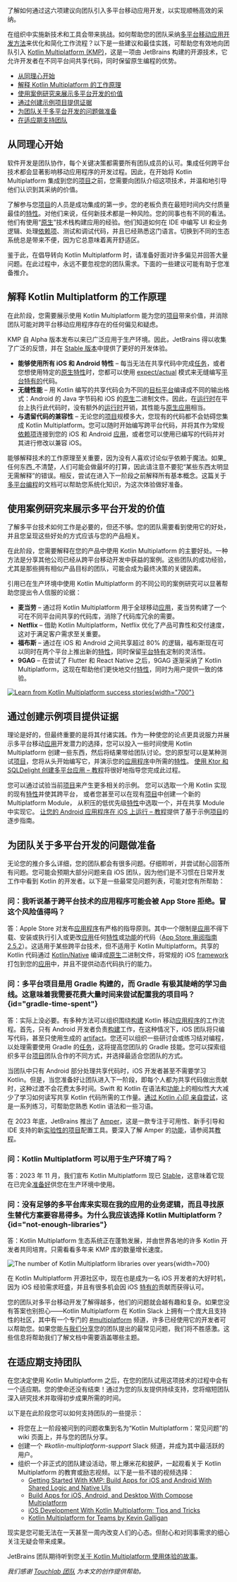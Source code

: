 [//]: # (title: 如何向团队引入多平台移动开发)

<web-summary>了解如何通过这六项建议向团队引入多平台移动应用开发，以实现顺畅高效的采纳。</web-summary>

在组织中实施新技术和工具会带来挑战。如何帮助您的团队采纳[多平台移动应用开发方法](cross-platform-mobile-development.md)来优化和简化工作流程？以下是一些建议和最佳实践，可帮助您有效地向团队引入 [Kotlin Multiplatform (KMP)](https://www.jetbrains.com/kotlin-multiplatform/)，这是一项由 JetBrains 构建的开源技术，它允许开发者在不同平台间共享代码，同时保留原生编程的优势。

* [从同理心开始](#start-with-empathy)
* [解释 Kotlin Multiplatform 的工作原理](#explain-how-kotlin-multiplatform-works)
* [使用案例研究来展示多平台开发的价值](#use-case-studies-to-demonstrate-the-value-of-multiplatform-development)
* [通过创建示例项目提供证据](#offer-proof-by-creating-a-sample-project)
* [为团队关于多平台开发的问题做准备](#prepare-for-questions-about-multiplatform-development-from-your-team)
* [在适应期支持团队](#support-your-team-during-the-adaptation-period)

## 从同理心开始

软件开发是团队协作，每个关键决策都需要所有团队成员的认可。集成任何跨平台技术都会显著影响移动应用程序的开发过程。因此，在开始将 Kotlin Multiplatform 集成到您的[项目](#project)之前，您需要向团队介绍这项技术，并温和地引导他们认识到其采纳的价值。

了解参与您[项目](#project)的人员是成功集成的第一步。您的老板负责在最短时间内交付质量最佳的[特性](#feature)。对他们来说，任何新技术都是一种风险。您的同事也有不同的看法。他们有使用“[原生](#native)”技术栈构建应用的经验。他们知道如何在 IDE 中编写 UI 和业务逻辑、处理[依赖项](#dependency)、测试和调试代码，并且已经熟悉这门语言。切换到不同的生态系统总是带来不便，因为它总意味着离开舒适区。

鉴于此，在倡导转向 Kotlin Multiplatform 时，请准备好面对许多偏见并回答大量问题。在此过程中，永远不要忽视您的团队需求。下面的一些建议可能有助于您准备推介。

## 解释 Kotlin Multiplatform 的工作原理

在此阶段，您需要展示使用 Kotlin Multiplatform 能为您的[项目](#project)带来价值，并消除团队可能对跨平台移动应用程序存在的任何偏见和疑虑。

KMP 自 Alpha 版本发布以来已广泛应用于生产环境。因此，JetBrains 得以收集了广泛的反馈，并在 [Stable 版本](https://blog.jetbrains.com/kotlin/2023/11/kotlin-multiplatform-stable/)中提供了更好的开发体验。

* **能够使用所有 iOS 和 Android 特性** – 每当无法在共享代码中完成[任务](#task)，或者您想使用特定的[原生](#native)[特性](#feature)时，您都可以使用 [expect/actual](multiplatform-expect-actual.md) 模式来无缝编写[平台特有的](#platform-specific)代码。
* **无缝性能** – 用 Kotlin 编写的共享代码会为不同的[目标平台](#target)编译成不同的输出格式：Android 的 Java 字节码和 iOS 的[原生](#native)二进制文件。因此，在[运行时](#runtime)在平台上执行此代码时，没有额外的[运行时](#runtime)开销，其性能与[原生应用](native-and-cross-platform.md)相当。
* **与遗留代码的兼容性** – 无论您的[项目](#project)规模多大，您现有的代码都不会妨碍您集成 Kotlin Multiplatform。您可以随时开始编写跨平台代码，并将其作为常规[依赖项](#dependency)连接到您的 iOS 和 Android [应用](#app)，或者您可以使用已编写的代码并对其进行修改以兼容 iOS。

能够解释技术的工作原理至关重要，因为没有人喜欢讨论似乎依赖于魔法。如果_任何东西_不清楚，人们可能会做最坏的打算，因此请注意不要犯“某些东西太明显无需解释”的错误。相反，尝试在进入下一阶段之前解释所有基本概念。这篇关于[多平台编程](get-started.topic)的文档可以帮助您系统化知识，为这次体验做好准备。

## 使用案例研究来展示多平台开发的价值

了解多平台技术如何工作是必要的，但还不够。您的团队需要看到使用它的好处，并且您呈现这些好处的方式应该与您的产品相关。

在此阶段，您需要解释在您的产品中使用 Kotlin Multiplatform 的主要好处。一种方法是分享其他公司已经从跨平台移动开发中获益的案例。这些团队的成功经验，尤其是那些拥有相似产品目标的团队，可能会成为最终决策的关键因素。

引用已在生产环境中使用 Kotlin Multiplatform 的不同公司的案例研究可以显著帮助您提出令人信服的论据：

* **麦当劳** – 通过将 Kotlin Multiplatform 用于全球移动[应用](#app)，麦当劳构建了一个可在不同平台间共享的代码库，消除了代码库冗余的需要。
* **Netflix** – 借助 Kotlin Multiplatform，Netflix 优化了产品可靠性和交付速度，这对于满足客户需求至关重要。
* **福布斯** – 通过在 iOS 和 Android 之间共享超过 80% 的逻辑，福布斯现在可以同时在两个平台上推出新的[特性](#feature)，同时保留[平台特有](#platform-specific)定制的灵活性。
* **9GAG** – 在尝试了 Flutter 和 React Native 之后，9GAG 逐渐采纳了 Kotlin Multiplatform，这现在帮助他们更快地交付[特性](#feature)，同时为用户提供一致的体验。

[![Learn from Kotlin Multiplatform success stories](kmp-success-stories.svg){width="700"}](https://www.jetbrains.com/help/kotlin-multiplatform-dev/case-studies.html)

## 通过创建示例项目提供证据

理论是好的，但最终重要的是将其付诸实践。作为一种使您的论点更具说服力并展示多平台移动[应用](#app)开发潜力的选择，您可以投入一些时间使用 Kotlin Multiplatform 创建一些东西，然后将结果带给团队讨论。您的原型可以是某种测试[项目](#project)，您将从头开始编写它，并演示您的[应用程序](#application)中所需的[特性](#feature)。
[使用 Ktor 和 SQLDelight 创建多平台应用 – 教程](multiplatform-ktor-sqldelight.md)将很好地指导您完成此过程。

您可以通过试验当前[项目](#project)来产生更多相关的示例。
您可以选取一个用 Kotlin 实现的现有[特性](#feature)并使其跨平台，
或者您甚至可以在现有[项目](#project)中创建一个新的 Multiplatform Module，
从积压的低优先级[特性](#feature)中选取一个，并在共享 Module 中实现它。
[让您的 Android 应用程序在 iOS 上运行 – 教程](multiplatform-integrate-in-existing-app.md)提供了基于示例[项目](#project)的逐步指南。

## 为团队关于多平台开发的问题做准备

无论您的推介多么详细，您的团队都会有很多问题。仔细聆听，并尝试耐心回答所有问题。您可能会预期大部分问题来自 iOS 团队，因为他们是不习惯在日常开发工作中看到 Kotlin 的开发者。以下是一些最常见问题列表，可能对您有所帮助：

### 问：我听说基于跨平台技术的应用程序可能会被 App Store 拒绝。冒这个风险值得吗？

答：Apple Store 对发布[应用程序](#application)有严格的指导原则。其中一个限制是[应用](#app)不得下载、安装或执行引入或更改[应用](#app)任何[特性](#feature)或[功能](#functionality)的代码（[App Store 审阅指南 2.5.2](https://developer.apple.com/app-store/review/guidelines/#software-requirements)）。这适用于某些跨平台技术，但不适用于 Kotlin Multiplatform。共享的 Kotlin 代码通过 [Kotlin/Native](#Kotlin/Native) 编译成[原生](#native)二进制文件，将常规的 iOS [framework](#framework) 打包到您的[应用](#app)中，并且不提供动态代码执行的能力。

### 问：多平台项目是用 Gradle 构建的，而 Gradle 有极其陡峭的学习曲线。这意味着我需要花费大量时间来尝试配置我的项目吗？ {id="gradle-time-spent"}

答：实际上没必要。有多种方法可以组织围绕[构建](#build) Kotlin 移动[应用程序](#application)的工作流程。首先，只有 Android 开发者负责[构建](#build)工作，在这种情况下，iOS 团队将只编写代码，甚至只使用生成的 [artifact](#artifact)。您还可以组织一些研讨会或练习结对编程，以处理需要使用 Gradle 的[任务](#task)，这将提高您团队的 Gradle 技能。您可以探索组织多平台[项目](#project)团队合作的不同方式，并选择最适合您团队的方式。

当团队中只有 Android 部分处理共享代码时，iOS 开发者甚至不需要学习 Kotlin。但是，当您准备好让团队进入下一阶段，即每个人都为共享代码做出贡献时，这种过渡不会花费太多时间。Swift 和 Kotlin 在语法和[功能](#functionality)上的相似性大大减少了学习如何读写共享 Kotlin 代码所需的工作量。[通过 Kotlin 心印 亲自尝试](https://play.kotlinlang.org/koans/overview)，这是一系列练习，可帮助您熟悉 Kotlin 语法和一些习语。

在 2023 年底，JetBrains 推出了 [Amper](https://blog.jetbrains.com/blog/2023/11/09/amper-improving-the-build-tooling-user-experience/)，这是一款专注于可用性、新手引导和 IDE 支持的新[实验性的](#experimental)[项目](#project)配置工具。要深入了解 Amper 的[功能](#functionality)，请参阅其[教程](amper.md)。

### 问：Kotlin Multiplatform 可以用于生产环境了吗？

答：2023 年 11 月，我们宣布 Kotlin Multiplatform 现已 [Stable](https://blog.jetbrains.com/kotlin/2023/11/kotlin-multiplatform-stable/)，这意味着它现在已完全[准备好](#ready)供您在生产环境中使用。

### 问：没有足够的多平台库来实现在我的应用的业务逻辑，而且寻找原生替代方案要容易得多。为什么我应该选择 Kotlin Multiplatform？ {id="not-enough-libraries"}

答：Kotlin Multiplatform 生态系统正在蓬勃发展，并由世界各地的许多 Kotlin 开发者共同培育。只需看看多年来 KMP 库的数量增长速度。

![The number of Kotlin Multiplatform libraries over years](kmp-libraries-over-years.png){width=700}

在 Kotlin Multiplatform 开源社区中，现在也是成为一名 iOS 开发者的大好时机，因为 iOS 经验需求旺盛，并且有很多机会因 iOS [特有的](#XXX-specific)贡献而获得认可。

您的团队对多平台移动开发了解得越多，他们的问题就会越有趣和复杂。如果您没有答案也别担心——Kotlin Multiplatform 在 Kotlin Slack 上拥有一个庞大且支持性的社区，其中有一个专门的 [#multiplatform](https://slack-chats.kotlinlang.org/c/multiplatform) 频道，许多已经使用它的开发者可以帮助您。如果您能[与我们分享](mailto:kotlin.multiplatform.feedback@kotlinlang.org)您的团队提出的最常见问题，我们将不胜感激。这些信息将帮助我们了解文档中需要涵盖哪些主题。

## 在适应期支持团队

在您决定使用 Kotlin Multiplatform 之后，在您的团队试用这项技术的过程中会有一个适应期。您的使命还没有结束！通过为您的队友提供持续支持，您将缩短团队深入研究技术并取得初步成果所需的时间。

以下是在此阶段您可以如何支持团队的一些提示：

* 将您在上一阶段被问到的问题收集到名为“Kotlin Multiplatform：常见问题”的 wiki 页面上，并与您的团队分享。
* 创建一个 _#kotlin-multiplatform-support_ Slack 频道，并成为其中最活跃的用户。
* 组织一个非正式的团队建设活动，带上爆米花和披萨，一起观看关于 Kotlin Multiplatform 的教育或励志视频。以下是一些不错的视频选择：
   * [Getting Started With KMP: Build Apps for iOS and Android With Shared Logic and Native UIs](https://www.youtube.com/live/zE2LIAUisRI?si=V1cn1Pr-0Sjmjzeu)
   * [Build Apps for iOS, Android, and Desktop With Compose Multiplatform](https://www.youtube.com/live/IGuVIRZzVTk?si=WFI3GelN7UDjfP97)
   * [iOS Development With Kotlin Multiplatform: Tips and Tricks](https://www.youtube.com/watch?v=eFzy1BRtHps)
   * [Kotlin Multiplatform for Teams by Kevin Galligan](https://www.youtube.com/watch?v=-tJvCOfJesk)

现实是您可能无法在一天甚至一周内改变人们的心态。但耐心和对同事需求的细心关注无疑会带来成果。

JetBrains 团队期待听到您[关于 Kotlin Multiplatform 使用体验的故事](mailto:kotlin.multiplatform.feedback@kotlinlang.org)。

_我们感谢 [Touchlab 团队](https://touchlab.co) 为本文的创作提供帮助。_